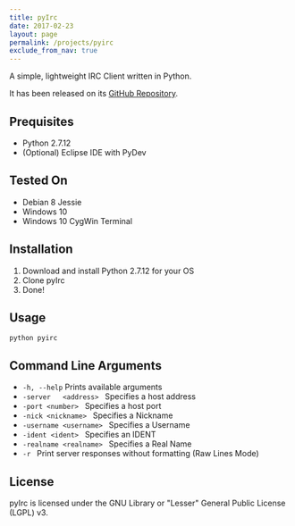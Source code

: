 ```yaml
---
title: pyIrc
date: 2017-02-23
layout: page
permalink: /projects/pyirc
exclude_from_nav: true
---
```


A simple, lightweight IRC Client written in Python.

It has been released on its [GitHub Repository](https://github.com/theokyr/pyIrc/).

## Prequisites
* Python 2.7.12
* (Optional) Eclipse IDE with PyDev

## Tested On
* Debian 8 Jessie
* Windows 10 
* Windows 10 CygWin Terminal

## Installation
1. Download and install Python 2.7.12 for your OS
2. Clone pyIrc
3. Done!

## Usage
```
python pyirc
```

## Command Line Arguments
* ```-h, --help```
Prints available arguments  
* ``` -server	<address>  ```
Specifies a host address  
* ``` -port <number>  ```
Specifies a host port  
* ``` -nick <nickname>  ```
Specifies a Nickname  
* ``` -username <username>  ``` 
Specifies a Username  
* ``` -ident <ident>  ```
Specifies an IDENT  
* ``` -realname <realname>  ```
Specifies a Real Name  
* ``` -r  ```
Print server responses without formatting (Raw Lines Mode)  

## License
pyIrc is licensed under the GNU Library or "Lesser" General Public License (LGPL) v3.